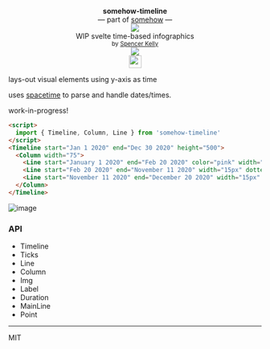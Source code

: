 <div align="center">
  <div><b>somehow-timeline</b></div>
  <div>— part of <a href="https://github.com/spencermountain/somehow">somehow</a> —</div>
  <img src="https://user-images.githubusercontent.com/399657/68222691-6597f180-ffb9-11e9-8a32-a7f38aa8bded.png"/>
  <div>WIP svelte time-based infographics</div>
  <div align="center">
    <sub>
      by
      <a href="https://spencermounta.in/">Spencer Kelly</a> 
    </sub>
  </div>
    <div align="center">
    <a href="https://npmjs.org/package/somehow-timeline">
      <img src="https://img.shields.io/npm/v/somehow-timeline.svg?style=flat-square" />
    </a>
  </div>
  <img height="25px" src="https://user-images.githubusercontent.com/399657/68221862-17ceb980-ffb8-11e9-87d4-7b30b6488f16.png"/>
</div>

lays-out visual elements using y-axis as time

uses [spacetime](http://spacetime.how) to parse and handle dates/times.

work-in-progress!

```html
<script>
  import { Timeline, Column, Line } from 'somehow-timeline'
</script>
<Timeline start="Jan 1 2020" end="Dec 30 2020" height="500">
  <Column width="75">
    <Line start="January 1 2020" end="Feb 20 2020" color="pink" width="15px" dotted="{true}" label="Before" />
    <Line start="Feb 20 2020" end="November 11 2020" width="15px" dotted="{true}" color="#6699cc" label="Middle" />
    <Line start="November 11 2020" end="December 20 2020" width="15px" color="fire" label="After" />
  </Column>
</Timeline>
```

![image](https://user-images.githubusercontent.com/399657/92404871-70a03e80-f102-11ea-829b-ba27fc8cff58.png)

### API

- Timeline
- Ticks
- Line
- Column
- Img
- Label
- Duration
- MainLine
- Point

---

MIT
